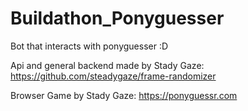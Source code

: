 # Buildathon_Ponyguesser
 Bot that interacts with ponyguesser :D

 Api and general backend made by Stady Gaze: https://github.com/steadygaze/frame-randomizer
 
 
 
 Browser Game by Stady Gaze: https://ponyguessr.com
